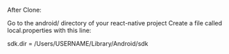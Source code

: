 
After Clone:

Go to the android/ directory of your react-native project
Create a file called local.properties with this line:

sdk.dir = /Users/USERNAME/Library/Android/sdk
